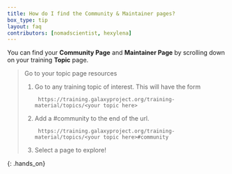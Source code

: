 ```yaml
---
title: How do I find the Community & Maintainer pages?
box_type: tip
layout: faq
contributors: [nomadscientist, hexylena]
---
```


You can find your **Community Page** and **Maintainer Page** by scrolling down on your training **Topic** page.

> <hands-on-title>Go to your topic page resources</hands-on-title>
>
> 1. Go to any training topic of interest. This will have the form
>    ```
>     https://training.galaxyproject.org/training-material/topics/<your topic here>
>    ```
> 2. Add a #community  to the end of the url.
>    ```
>     https://training.galaxyproject.org/training-material/topics/<your topic here>#community
>    ```
> 3. Select a page to explore!
>
{: .hands_on}
